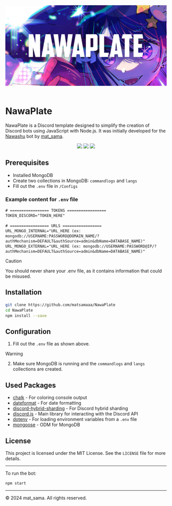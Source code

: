 <img src="https://github.com/matsamaaa/NawaPlate/blob/main/banner.png?raw=true">
ㅤ


# NawaPlate

NawaPlate is a Discord template designed to simplify the creation of Discord bots using JavaScript with Node.js. It was initially developed for the [Nawashu](https://nawashu.xyz/) bot by [mat_sama](https://github.com/matsamaaa).

<p align="center">
<img src="https://img.shields.io/badge/version-1.0-05122A?style=for-the-badge">
<img src="https://img.shields.io/github/issues/matsamaaa/NawaPlate.svg?style=for-the-badge">
<img src="https://img.shields.io/github/stars/matsamaaa/NawaPlate.svg?style=for-the-badge">
</p>

## Prerequisites

- Installed MongoDB
- Create two collections in MongoDB: `commandlogs` and `langs`
- Fill out the `.env` file in `/Configs`

### Example content for `.env` file

```env
# ================= TOKENS =================
TOKEN_DISCORD="TOKEN_HERE"

# ================= URLS =================
URL_MONGO_INTERNAL="URL_HERE (ex: mongodb://USERNAME:PASSWORD@DOMAIN_NAME/?authMechanism=DEFAULT&authSource=admin&dbName=DATABASE_NAME)"
URL_MONGO_EXTERNAL="URL_HERE (ex: mongodb://USERNAME:PASSWORD@IP/?authMechanism=DEFAULT&authSource=admin&dbName=DATABASE_NAME)"
```
> [!CAUTION]
> You should never share your .env file, as it contains information that could be misused.

## Installation

```bash
git clone https://github.com/matsamaaa/NawaPlate
cd NawaPlate
npm install --save
```

## Configuration

1. Fill out the `.env` file as shown above.
> [!WARNING]
> 2. Make sure MongoDB is running and the `commandlogs` and `langs` collections are created.

## Used Packages

- [chalk](https://www.npmjs.com/package/chalk) - For coloring console output
- [dateformat](https://www.npmjs.com/package/dateformat) - For date formatting
- [discord-hybrid-sharding](https://www.npmjs.com/package/discord-hybrid-sharding) - For Discord hybrid sharding
- [discord.js](https://www.npmjs.com/package/discord.js) - Main library for interacting with the Discord API
- [dotenv](https://www.npmjs.com/package/dotenv) - For loading environment variables from a `.env` file
- [mongoose](https://www.npmjs.com/package/mongoose) - ODM for MongoDB

## License

This project is licensed under the MIT License. See the `LICENSE` file for more details.

---

To run the bot:

```bash
npm start
```

---

© 2024 mat_sama. All rights reserved.
